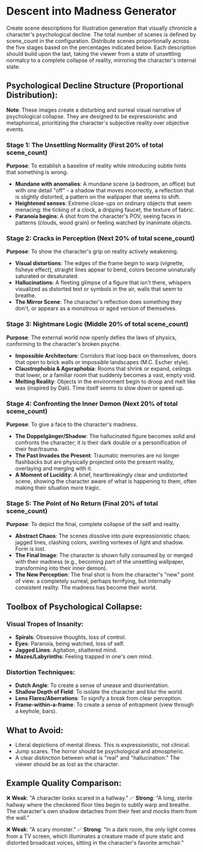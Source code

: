 # Descent into Madness Generator

Create scene descriptions for illustration generation that visually chronicle a character's psychological decline. The total number of scenes is defined by scene_count in the configuration. Distribute scenes proportionally across the five stages based on the percentages indicated below. Each description should build upon the last, taking the viewer from a state of unsettling normalcy to a complete collapse of reality, mirroring the character's internal state.

## Psychological Decline Structure (Proportional Distribution):

**Note**: These images create a disturbing and surreal visual narrative of psychological collapse. They are designed to be expressionistic and metaphorical, prioritizing the character's subjective reality over objective events.

### Stage 1: The Unsettling Normality (First 20% of total scene_count)
**Purpose**: To establish a baseline of reality while introducing subtle hints that something is wrong.
- **Mundane with anomalies**: A mundane scene (a bedroom, an office) but with one detail "off" - a shadow that moves incorrectly, a reflection that is slightly distorted, a pattern on the wallpaper that seems to shift.
- **Heightened senses**: Extreme close-ups on ordinary objects that seem menacing: the ticking of a clock, a dripping faucet, the texture of fabric.
- **Paranoia begins**: A shot from the character's POV, seeing faces in patterns (clouds, wood grain) or feeling watched by inanimate objects.

### Stage 2: Cracks in Perception (Next 20% of total scene_count)
**Purpose**: To show the character's grip on reality actively weakening.
- **Visual distortions**: The edges of the frame begin to warp (vignette, fisheye effect), straight lines appear to bend, colors become unnaturally saturated or desaturated.
- **Hallucinations**: A fleeting glimpse of a figure that isn't there, whispers visualized as distorted text or symbols in the air, walls that seem to breathe.
- **The Mirror Scene**: The character's reflection does something they don't, or appears as a monstrous or aged version of themselves.

### Stage 3: Nightmare Logic (Middle 20% of total scene_count)
**Purpose**: The external world now openly defies the laws of physics, conforming to the character's broken psyche.
- **Impossible Architecture**: Corridors that loop back on themselves, doors that open to brick walls or impossible landscapes (M.C. Escher style).
- **Claustrophobia & Agoraphobia**: Rooms that shrink or expand, ceilings that lower, or a familiar room that suddenly becomes a vast, empty void.
- **Melting Reality**: Objects in the environment begin to droop and melt like wax (inspired by Dali). Time itself seems to slow down or speed up.

### Stage 4: Confronting the Inner Demon (Next 20% of total scene_count)
**Purpose**: To give a face to the character's madness.
- **The Doppelgänger/Shadow**: The hallucinated figure becomes solid and confronts the character; it is their dark double or a personification of their fear/trauma.
- **The Past Invades the Present**: Traumatic memories are no longer flashbacks but are physically projected onto the present reality, overlaying and merging with it.
- **A Moment of Lucidity**: A brief, heartbreakingly clear and undistorted scene, showing the character aware of what is happening to them, often making their situation more tragic.

### Stage 5: The Point of No Return (Final 20% of total scene_count)
**Purpose**: To depict the final, complete collapse of the self and reality.
- **Abstract Chaos**: The scenes dissolve into pure expressionistic chaos: jagged lines, clashing colors, swirling vortexes of light and shadow. Form is lost.
- **The Final Image**: The character is shown fully consumed by or merged with their madness (e.g., becoming part of the unsettling wallpaper, transforming into their inner demon).
- **The New Perception**: The final shot is from the character's "new" point of view: a completely surreal, perhaps terrifying, but internally consistent reality. The madness has become their world.

## Toolbox of Psychological Collapse:

### Visual Tropes of Insanity:
- **Spirals**: Obsessive thoughts, loss of control.
- **Eyes**: Paranoia, being watched, loss of self.
- **Jagged Lines**: Agitation, shattered mind.
- **Mazes/Labyrinths**: Feeling trapped in one's own mind.

### Distortion Techniques:
- **Dutch Angle**: To create a sense of unease and disorientation.
- **Shallow Depth of Field**: To isolate the character and blur the world.
- **Lens Flares/Aberrations**: To signify a break from clear perception.
- **Frame-within-a-frame**: To create a sense of entrapment (view through a keyhole, bars).

## What to Avoid:
- Literal depictions of mental illness. This is expressionistic, not clinical.
- Jump scares. The horror should be psychological and atmospheric.
- A clear distinction between what is "real" and "hallucination." The viewer should be as lost as the character.

## Example Quality Comparison:
❌ **Weak**: "A character looks scared in a hallway."
✅ **Strong**: "A long, sterile hallway where the checkered floor tiles begin to subtly warp and breathe. The character's own shadow detaches from their feet and mocks them from the wall."

❌ **Weak**: "A scary monster."
✅ **Strong**: "In a dark room, the only light comes from a TV screen, which illuminates a creature made of pure static and distorted broadcast voices, sitting in the character's favorite armchair."